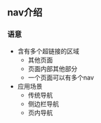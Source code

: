 ## nav介绍

### 语意
- 含有多个超链接的区域
  - 其他页面
  - 页面内部其他部分
  - 一个页面可以有多个nav
- 应用场景
  - 传统导航
  - 侧边栏导航
  - 页内导航
  
